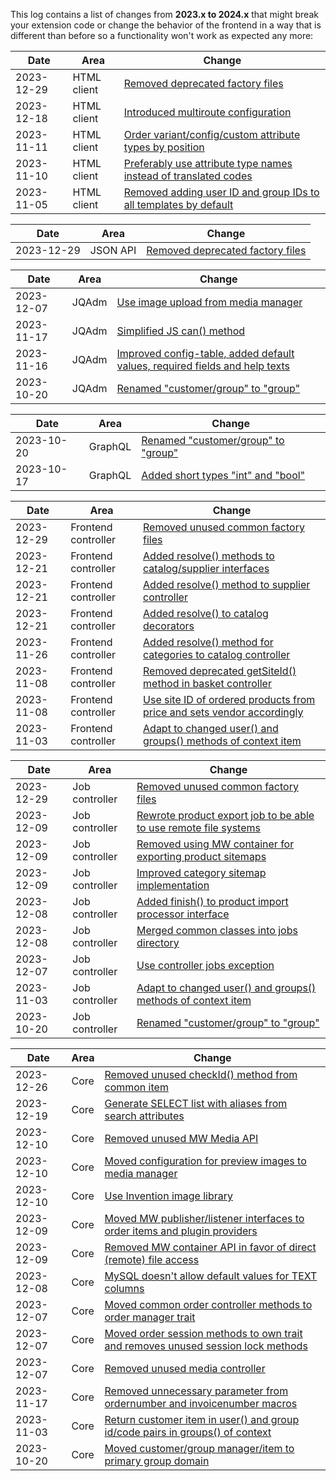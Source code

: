 This log contains a list of changes from **2023.x to 2024.x** that might break your extension code or change the behavior of the frontend in a way that is different than before so a functionality won't work as expected any more:

| Date | Area | Change
| ---- | ---- | ------
| 2023-12-29 | HTML client | [Removed deprecated factory files](https://github.com/aimeos/ai-client-html/commit/013fdc11431839cec888277905dfb52f3a9f89fb)
| 2023-12-18 | HTML client | [Introduced multiroute configuration](https://github.com/aimeos/ai-client-html/commit/0244cf10532f88165936392476b0b4edae5f305f)
| 2023-11-11 | HTML client | [Order variant/config/custom attribute types by position](https://github.com/aimeos/ai-client-html/commit/2ab9d582c2ce5a820f0211534dfa4f9a5cd03425)
| 2023-11-10 | HTML client | [Preferably use attribute type names instead of translated codes](https://github.com/aimeos/ai-client-html/commit/632ea0bb95fb4e02640f1d87ac4b91f1ca51e59a)
| 2023-11-05 | HTML client | [Removed adding user ID and group IDs to all templates by default](https://github.com/aimeos/ai-client-html/commit/a613c78e97bdef9ecdf184c30e436628af9b87c0)

| Date | Area | Change
| ---- | ---- | ------
| 2023-12-29 | JSON API | [Removed deprecated factory files](https://github.com/aimeos/ai-client-jsonapi/commit/45bd4a9976eeb33824c5ab3a5e4b50e4ff3806f4)

| Date | Area | Change
| ---- | ---- | ------
| 2023-12-07 | JQAdm | [Use image upload from media manager](https://github.com/aimeos/ai-admin-jqadm/commit/4577b9f7221abe66a87ee410e603e354e228baa6)
| 2023-11-17 | JQAdm | [Simplified JS can() method](https://github.com/aimeos/ai-admin-jqadm/commit/c8f9daeddef7d045ff7819c280c9a9fe9b3c0ae6)
| 2023-11-16 | JQAdm | [Improved config-table, added default values, required fields and help texts](https://github.com/aimeos/ai-admin-jqadm/commit/0696e4075f50ba25689526b276b0bfcdf5098f9e)
| 2023-10-20 | JQAdm | [Renamed "customer/group" to "group"](https://github.com/aimeos/ai-admin-jqadm/commit/860717a8bcf3587263e72eaf442730e112cbe23a)

| Date | Area | Change
| ---- | ---- | ------
| 2023-10-20 | GraphQL | [Renamed "customer/group" to "group"](https://github.com/aimeos/ai-admin-graphql/commit/e436e58e67b373f525e5b8d530fb042c4e476c0f)
| 2023-10-17 | GraphQL | [Added short types "int" and "bool"](https://github.com/aimeos/ai-admin-graphql/commit/60ce6fbfafdac6b69ca21318eab50320d073a49d)

| Date | Area | Change
| ---- | ---- | ------
| 2023-12-29 | Frontend controller | [Removed unused common factory files](https://github.com/aimeos/ai-controller-frontend/commit/44f69b8a7be64f067a9854f6290707e63c0a5ae3)
| 2023-12-21 | Frontend controller | [Added resolve() methods to catalog/supplier interfaces](https://github.com/aimeos/ai-controller-frontend/commit/efb3cc7711745ebc163a892b3a1f415a8f30c666)
| 2023-12-21 | Frontend controller | [Added resolve() method to supplier controller](https://github.com/aimeos/ai-controller-frontend/commit/5d8aa0ef1edf6f516d328a74c5d14000f6dc8000)
| 2023-12-21 | Frontend controller | [Added resolve() to catalog decorators](https://github.com/aimeos/ai-controller-frontend/commit/f1d13edb4e48e8ad132057bcc860ffe848c5dcca)
| 2023-11-26 | Frontend controller | [Added resolve() method for categories to catalog controller](https://github.com/aimeos/ai-controller-frontend/commit/65930d169a15ea4563c5e8d572577b6226ee6a90)
| 2023-11-08 | Frontend controller | [Removed deprecated getSiteId() method in basket controller](https://github.com/aimeos/ai-controller-frontend/commit/b6d85efd93d17ae8fe92bf8165da45ffff380d62)
| 2023-11-08 | Frontend controller | [Use site ID of ordered products from price and sets vendor accordingly](https://github.com/aimeos/ai-controller-frontend/commit/971496b965c3749e5a9035efadead897539e9a88)
| 2023-11-03 | Frontend controller | [Adapt to changed user() and groups() methods of context item](https://github.com/aimeos/ai-controller-frontend/commit/9661ae496e7004ae508f66901d4858a30226204f)

| Date | Area | Change
| ---- | ---- | ------
| 2023-12-29 | Job controller | [Removed unused common factory files](https://github.com/aimeos/ai-controller-jobs/commit/319216da8a1ccc82c080af855c54fba23c425742)
| 2023-12-09 | Job controller | [Rewrote product export job to be able to use remote file systems](https://github.com/aimeos/ai-controller-jobs/commit/3a9d74d4ea739e84104c30c96043d9cad46aa4dd)
| 2023-12-09 | Job controller | [Removed using MW container for exporting product sitemaps](https://github.com/aimeos/ai-controller-jobs/commit/f585687003ec45a686f2cb3b1f543c6e9b64c2b6)
| 2023-12-09 | Job controller | [Improved category sitemap implementation](https://github.com/aimeos/ai-controller-jobs/commit/66e22435c68dd04e23dcb591153efd2103241cc8)
| 2023-12-08 | Job controller | [Added finish() to product import processor interface](https://github.com/aimeos/ai-controller-jobs/commit/219e215c2ebb80f3cced661e7cbf808034a468fd)
| 2023-12-08 | Job controller | [Merged common classes into jobs directory](https://github.com/aimeos/ai-controller-jobs/commit/c777f55d39b2239f800ffab525569f698d9b9a29)
| 2023-12-07 | Job controller | [Use controller jobs exception](https://github.com/aimeos/ai-controller-jobs/commit/f0002b444d45991cc3d0f7361db26d4477eba30b)
| 2023-11-03 | Job controller | [Adapt to changed user() and groups() methods of context item](https://github.com/aimeos/ai-controller-jobs/commit/9305da2cf9e53db98ac3b29fd5dbf1a709072c11)
| 2023-10-20 | Job controller | [Renamed "customer/group" to "group"](https://github.com/aimeos/ai-controller-jobs/commit/3011bbe45e41a36ceedb35f6a056686444976375)

| Date | Area | Change
| ---- | ---- | ------
| 2023-12-26 | Core | [Removed unused checkId() method from common item](https://github.com/aimeos/aimeos-core/commit/71735164a4bfb054fcac28fbee1eb49c48b8f3ac)
| 2023-12-19 | Core | [Generate SELECT list with aliases from search attributes](https://github.com/aimeos/aimeos-core/commit/6b9f6986eccad28a5c5976a2178ad61c97d0384b)
| 2023-12-10 | Core | [Removed unused MW Media API](https://github.com/aimeos/aimeos-core/commit/975e489b278e78eaa4af6117f25dee8b3cb963c5)
| 2023-12-10 | Core | [Moved configuration for preview images to media manager](https://github.com/aimeos/aimeos-core/commit/065c7a2f734f2b570acf51dac12849d12e8d69d9)
| 2023-12-10 | Core | [Use Invention image library](https://github.com/aimeos/aimeos-core/commit/1f1241a72194ab259c554b63a7ea408899ebd321)
| 2023-12-09 | Core | [Moved MW publisher/listener interfaces to order items and plugin providers](https://github.com/aimeos/aimeos-core/commit/3a20e73f06c22247f5411c4e1472e00e775bccb9)
| 2023-12-09 | Core | [Removed MW container API in favor of direct (remote) file access](https://github.com/aimeos/aimeos-core/commit/32145758db82430a47ba4f8e90631d3ee69420f8)
| 2023-12-08 | Core | [MySQL doesn't allow default values for TEXT columns](https://github.com/aimeos/aimeos-core/commit/0b20e6d09d95c2b2ff215691cdac6ebbd2d04f08)
| 2023-12-07 | Core | [Moved common order controller methods to order manager trait](https://github.com/aimeos/aimeos-core/commit/5b5d82aadf9969eceb15f2c2d41f0bcad8538e23)
| 2023-12-07 | Core | [Moved order session methods to own trait and removes unused session lock methods](https://github.com/aimeos/aimeos-core/commit/8091ff802a0586cd4f9c288c16f59827328759df)
| 2023-12-07 | Core | [Removed unused media controller](https://github.com/aimeos/aimeos-core/commit/b463a68a980aa12b04595bb78d70d34ebe7ca4dd)
| 2023-11-17 | Core | [Removed unnecessary parameter from ordernumber and invoicenumber macros](https://github.com/aimeos/aimeos-core/commit/db103c5f635acfbd0f9afc48ef6dfe3c4841d24a)
| 2023-11-03 | Core | [Return customer item in user() and group id/code pairs in groups() of context](https://github.com/aimeos/aimeos-core/commit/be40ee648a191746f70ee3891556455f12cfcb7d)
| 2023-10-20 | Core | [Moved customer/group manager/item to primary group domain](https://github.com/aimeos/aimeos-core/commit/b4d665561a911a860eeca9829763e215727cbba2)
